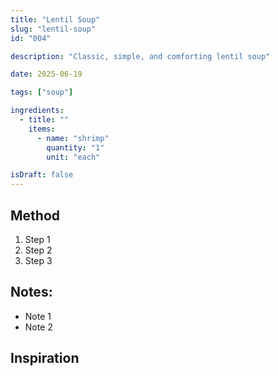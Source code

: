 ```yaml
---
title: "Lentil Soup"
slug: "lentil-soup"
id: "004"

description: "Classic, simple, and comforting lentil soup"

date: 2025-06-19

tags: ["soup"]

ingredients:
  - title: ""
    items:
      - name: "shrimp"
        quantity: "1"
        unit: "each"

isDraft: false
---
```


## Method

1. Step 1
2. Step 2
3. Step 3

## Notes:

- Note 1
- Note 2

## Inspiration
